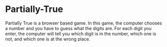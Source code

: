 # Partially-True
Partially True is a browser based game. In this game, the computer chooses a number and you have to guess what the digits are. For each digit you enter, the computer will tell you which digit is in the number, which one is not, and which one is at the wrong place.
